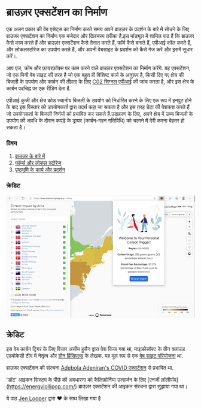 # ब्राउज़र एक्सटेंशन का निर्माण

एक अलग प्रकार की वेब एसेट्स का निर्माण करते समय अपने ब्राउज़र के प्रदर्शन के बारे में सोचने के लिए ब्राउज़र एक्सटेंशन का निर्माण एक मजेदार और दिलचस्प तरीका है.इस मॉड्यूल में शामिल पाठ हैं कि ब्राउज़र कैसे काम करते हैं और ब्राउज़र एक्सटेंशन कैसे तैनात करते हैं, फॉर्म कैसे बनाते हैं, एपीआई कॉल करते हैं, और लोकलस्टोरेज का उपयोग करते हैं, और अपनी वेबसाइट के प्रदर्शन को कैसे गेज करें और इसमें सुधार करें।.

आप एज, क्रोम और फ़ायरफ़ॉक्स पर काम करने वाले ब्राउज़र एक्सटेंशन का निर्माण करेंगे. यह एक्सटेंशन, जो एक मिनी वेब साइट की तरह है जो एक बहुत ही विशिष्ट कार्य के अनुरूप है, किसी दिए गए क्षेत्र की बिजली के उपयोग और कार्बन की तीव्रता के लिए [C02 सिग्नल एपीआई](https://www.co2signal.com) की जांच करता है, और इस क्षेत्र के कार्बन पदचिह्न पर एक रीडिंग देता है.

एपीआई कुंजी और क्षेत्र कोड स्थानीय बिजली के उपयोग को निर्धारित करने के लिए एक रूप में इनपुट होने के बाद इस विस्तार को उपयोगकर्ता द्वारा तदर्थ कहा जा सकता है और इस तरह डेटा की पेशकश करते हैं जो उपयोगकर्ता के बिजली निर्णयों को प्रभावित कर सकते हैं.उदाहरण के लिए, अपने क्षेत्र में उच्च बिजली के उपयोग की अवधि के दौरान कपड़े के ड्रायर (कार्बन-गहन गतिविधि) को चलाने में देरी करना बेहतर हो सकता है।

### विषय

1. [ब्राउज़र के बारे में](../1-about-browsers/README.hi.md)
2. [फॉर्म्स और लोकल स्टोरेज](../2-forms-browsers-local-storage/README.hi.md)
3. [पृष्ठभूमि के कार्य और प्रदर्शन](../3-background-tasks-and-performance/README.hi.md)

### क्रेडिट

![एक हरा ब्राउज़र एक्सटेंशन](../extension-screenshot.png)

## क्रेडिट

इस वेब कार्बन ट्रिगर के लिए विचार असीम हुसैन द्वारा पेश किया गया था, माइक्रोसॉफ्ट के ग्रीन क्लाउड एडवोकेसी टीम में नेतृत्व और [ग्रीन प्रिंसिपल्स](https://principles.green/) के लेखक. यह मूल रूप से एक [वेब साइट परियोजना](https://github.com/jlooper/green) था.

ब्राउज़र एक्सटेंशन की संरचना [Adebola Adeniran's COVID एक्सटेंशन](https://github.com/onedebos/covtension) से प्रभावित था.

'डॉट' आइकन सिस्टम के पीछे की अवधारणा को कैलिफ़ोर्निया उत्सर्जन के लिए [एनर्जी लॉलीपॉप] (https://energylollipop.com/) ब्राउज़र एक्सटेंशन की आइकन संरचना द्वारा सुझाया गया था।

ये पाठ [Jen Looper](https://www.twitter.com/jenlooper) द्वारा ♥️ के साथ लिखा गया है
